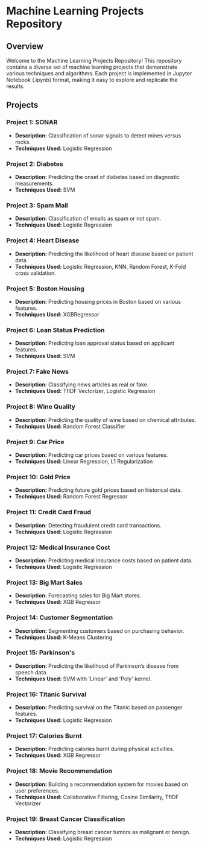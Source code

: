 # Machine Learning Projects Repository

## Overview

Welcome to the Machine Learning Projects Repository! This repository contains a diverse set of machine learning projects that demonstrate various techniques and algorithms. Each project is implemented in Jupyter Notebook (.ipynb) format, making it easy to explore and replicate the results.

## Projects

### Project 1: SONAR
- **Description:** Classification of sonar signals to detect mines versus rocks.
- **Techniques Used:** Logistic Regression

### Project 2: Diabetes
- **Description:** Predicting the onset of diabetes based on diagnostic measurements.
- **Techniques Used:** SVM

### Project 3: Spam Mail
- **Description:** Classification of emails as spam or not spam.
- **Techniques Used:** Logistic Regression

### Project 4: Heart Disease
- **Description:** Predicting the likelihood of heart disease based on patient data.
- **Techniques Used:** Logistic Regression, KNN, Random Forest, K-Fold cross validation.

### Project 5: Boston Housing
- **Description:** Predicting housing prices in Boston based on various features.
- **Techniques Used:** XGBRegressor

### Project 6: Loan Status Prediction
- **Description:** Predicting loan approval status based on applicant features.
- **Techniques Used:** SVM

### Project 7: Fake News
- **Description:** Classifying news articles as real or fake.
- **Techniques Used:** TfIDF Vectorizer, Logistic Regression

### Project 8: Wine Quality
- **Description:** Predicting the quality of wine based on chemical attributes.
- **Techniques Used:** Random Forest Classifier

### Project 9: Car Price
- **Description:** Predicting car prices based on various features.
- **Techniques Used:** Linear Regression, L1 Regularization

### Project 10: Gold Price
- **Description:** Predicting future gold prices based on historical data.
- **Techniques Used:** Random Forest Regressor

### Project 11: Credit Card Fraud
- **Description:** Detecting fraudulent credit card transactions.
- **Techniques Used:** Logistic Regression

### Project 12: Medical Insurance Cost
- **Description:** Predicting medical insurance costs based on patient data.
- **Techniques Used:** Logistic Regression

### Project 13: Big Mart Sales
- **Description:** Forecasting sales for Big Mart stores.
- **Techniques Used:** XGB Regressor

### Project 14: Customer Segmentation
- **Description:** Segmenting customers based on purchasing behavior.
- **Techniques Used:** K-Means Clustering

### Project 15: Parkinson's
- **Description:** Predicting the likelihood of Parkinson’s disease from speech data.
- **Techniques Used:** SVM with 'Linear' and 'Poly' kernel.

### Project 16: Titanic Survival
- **Description:** Predicting survival on the Titanic based on passenger features.
- **Techniques Used:** Logistic Regression

### Project 17: Calories Burnt
- **Description:** Predicting calories burnt during physical activities.
- **Techniques Used:** XGB Regressor

### Project 18: Movie Recommendation
- **Description:** Building a recommendation system for movies based on user preferences.
- **Techniques Used:** Collaborative Filtering, Cosine Similarity, TfIDF Vectorizer

### Project 19: Breast Cancer Classification
- **Description:** Classifying breast cancer tumors as malignant or benign.
- **Techniques Used:** Logistic Regression
